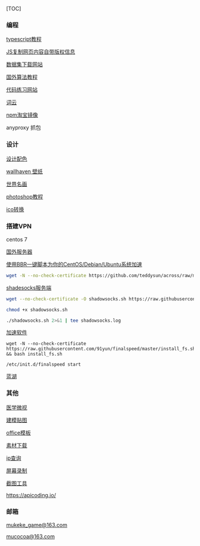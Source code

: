 [TOC]

### 编程

[typescript教程](https://ts.xcatliu.com)

[JS复制网页内容自带版权信息](https://blog.csdn.net/weixin_36065510/article/details/78829933)

[数据集下载网站](https://www.kaggle.com/datasets)

[国外算法教程](https://algs4.cs.princeton.edu/10fundamentals/)

[代码练习网站](https://www.hackerrank.com/)

[词云](https://www.weiciyun.com/)

[npm淘宝镜像](https://npm.taobao.org/mirrors/electron-builder-binaries/nsis-3.0.4.1/)

anyproxy 抓包

### 设计

[设计配色](https://color.adobe.com/zh/create)

[wallhaven 壁纸](https://alpha.wallhaven.cc/)

[世界名画](https://www.artic.edu/collection)

[photoshop教程](https://www.photoshoptutorials.ws/)

[ico转换](https://icofx.ro/)

### 搭建VPN

centos 7

[国外服务器](https://my.vultr.com)

[使用BBR一键脚本为你的CentOS/Debian/Ubuntu系统加速](https://blog.csdn.net/fang8682/article/details/77727472)

```bash
wget -N --no-check-certificate https://github.com/teddysun/across/raw/master/bbr.sh && chmod +x bbr.sh && bash bbr.sh
```

[shadesocks服务端](https://my.oschina.net/u/3707083/blog/1557639)

```bash
wget --no-check-certificate -O shadowsocks.sh https://raw.githubusercontent.com/teddysun/shadowsocks_install/master/shadowsocks.sh

chmod +x shadowsocks.sh

./shadowsocks.sh 2>&1 | tee shadowsocks.log
```

[加速软件](https://www.91yun.co/archives/2775)

```
wget -N --no-check-certificate https://raw.githubusercontent.com/91yun/finalspeed/master/install_fs.sh && bash install_fs.sh

/etc/init.d/finalspeed start
```

[蓝湖](https://lanhuapp.com/url/g3MWL-BwKLy)



### 其他

[医学微视](https://www.mvyxws.com/)

[建模贴图](https://texturehaven.com/textures/?c=wood&o=popular)

[office模板](http://www.officeplus.cn/)

[素材下载](http://www.aigei.com/)

[ip查询](https://www.ipaddress.com/)

[屏幕录制](https://www.bandicam.cn/)

[截图工具](https://www.snipaste.com/)

https://apicoding.io/

### 邮箱

mukeke_game@163.com

mucocoa@163.com
